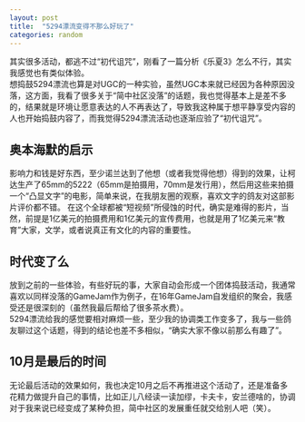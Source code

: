 ```yaml
---
layout: post
title:  "5294漂流变得不那么好玩了"
categories: random
---
```

其实很多活动，都逃不过“初代诅咒”，刚看了一篇分析《乐夏3》怎么不行，其实我感觉也有类似体验。  
想捣鼓5294漂流也算是对UGC的一种实验，虽然UGC本来就已经因为各种原因没落，这方面，我看了很多关于“简中社区没落”的话题，我也觉得基本上是差不多的，结果就是环境让愿意表达的人不再表达了，导致我这种属于想平静享受内容的人也开始捣鼓内容了，而我觉得5294漂流活动也逐渐应验了“初代诅咒”。

## 奥本海默的启示
影响力和钱是好东西，至少诺兰达到了他想（或者我觉得他想）得到的效果，让柯达生产了65mm的5222（65mm是拍摄用，70mm是发行用），然后用这些来拍摄一个“凸显文字”的电影，简单来说，在我朋友圈的观察，喜欢文字的鸽友对这部影片评价都不错。
在这个全球都被“短视频”所侵蚀的时代，确实是难得的影片，当然，前提是1亿美元的拍摄费用和1亿美元的宣传费用，也就是用了1亿美元来“教育”大家，文学，或者说真正有文化的内容的重要性。

## 时代变了么
放到之前的一些体验，有些好玩的事，大家自动会形成一个团体捣鼓活动，我通常喜欢以同样没落的GameJam作为例子，在16年GameJam自发组织的聚会，我感受还是很深刻的（虽然我最后帮给了很多茶水费）。  
5294漂流给我的感觉要相对麻烦一些，至少我的协调类工作变多了，我与一些鸽友聊过这个话题，得到的结论也差不多相似，“确实大家不像以前那么有趣了”。

## 10月是最后的时间
无论最后活动的效果如何，我也决定10月之后不再推进这个活动了，还是准备多花精力做提升自己的事情，比如正儿八经读一读加缪，卡夫卡，安兰德啥的，协调对于我来说已经变成了某种负担，简中社区的发展重任就交给别人吧（笑）。